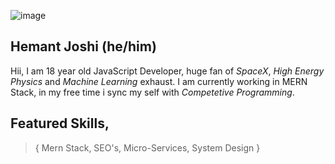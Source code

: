 ![image](https://dev-to-uploads.s3.amazonaws.com/i/payz213mcwsxvlk0bxyz.png) 


## Hemant Joshi (he/him)

Hii,
I am 18 year old JavaScript Developer, huge fan of *SpaceX*, *High Energy Physics* and *Machine Learning* exhaust. I am currently working in MERN Stack, in my free time i sync my self with *Competetive Programming*.

## Featured Skills,
>{
Mern Stack,
SEO's,
Micro-Services,
System Design
}






